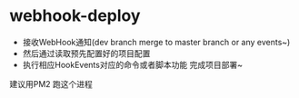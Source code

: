 # webhook-deploy
- 接收WebHook通知(dev branch merge to master branch or any events~)
- 然后通过读取预先配置好的项目配置
- 执行相应HookEvents对应的命令或者脚本功能
完成项目部署~

建议用PM2 跑这个进程